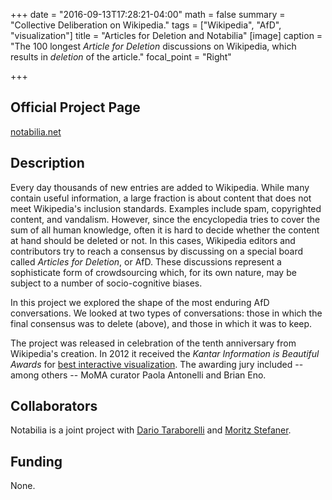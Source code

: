+++
date = "2016-09-13T17:28:21-04:00"
math = false
summary = "Collective Deliberation on Wikipedia."
tags = ["Wikipedia", "AfD", "visualization"]
title = "Articles for Deletion and Notabilia"
[image]
  caption = "The 100 longest _Article for Deletion_ discussions on Wikipedia, which results in _deletion_ of the article."
  focal_point = "Right"

+++

## Official Project Page 

[notabilia.net <sup><i class="fas fa-external-link-alt"></i></sup>](//notabilia.net)

## Description

Every day thousands of new entries are added to Wikipedia. While many contain
useful information, a large fraction is about content that does not meet
Wikipedia's inclusion standards. Examples include spam, copyrighted content,
and vandalism. However, since the encyclopedia tries to cover the sum of all
human knowledge, often it is hard to decide whether the content at hand should
be deleted or not. In this cases, Wikipedia editors and contributors try to
reach a consensus by discussing on a special board called _Articles for
Deletion_, or AfD. These discussions represent a sophisticate form of
crowdsourcing which, for its own nature, may be subject to a number of
socio-cognitive biases.

In this project we explored the shape of the most enduring AfD conversations.
We looked at two types of conversations: those in which the final consensus was
to delete (above), and those in which it was to keep. 

The project was released in celebration of the tenth anniversary from
Wikipedia's creation. In 2012 it received the _Kantar Information is
Beautiful Awards_  for [best interactive
visualization](//www.informationisbeautifulawards.com/showcase/443-notabilia).
The awarding jury included -- among others -- MoMA curator Paola
Antonelli and Brian Eno.

## Collaborators 

Notabilia is a joint project with [Dario Taraborelli](//nitens.org/) and
[Moritz Stefaner](//truth-and-beauty.net/). 

## Funding
None.
